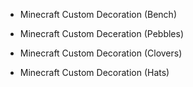 - Minecraft Custom Decoration (Bench)

- Minecraft Custom Deceration (Pebbles)

- Minecraft Custom Decoration (Clovers)

- Minecraft Custom Decoration (Hats)



